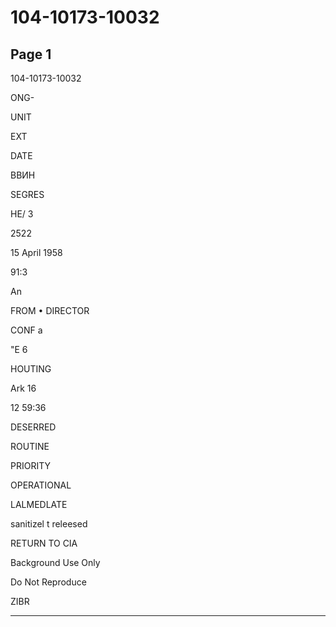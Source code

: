 # 104-10173-10032

## Page 1

104-10173-10032

ONG-

UNIT

EXT

DATE

ВВИН

SEGRES

HE/ 3

2522

15 April 1958

91:3

An

FROM • DIRECTOR

CONF a

"E 6

HOUTING

Ark 16

12 59:36

DESERRED

ROUTINE

PRIORITY

OPERATIONAL

LALMEDLATE

sanitizel t releesed

RETURN TO CIA

Background Use Only

Do Not Reproduce

ZIBR

---

